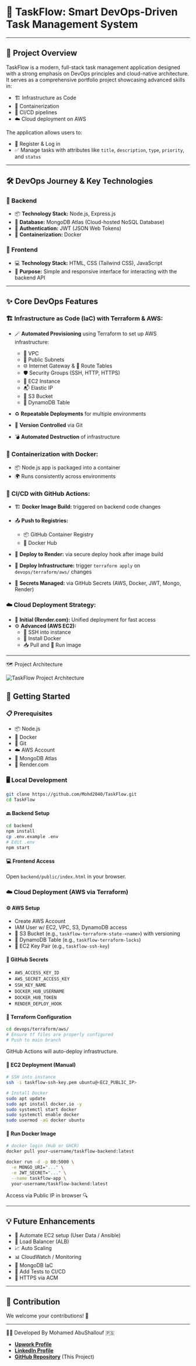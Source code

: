# 🚀 TaskFlow: Smart DevOps-Driven Task Management System

---

## 📌 Project Overview

TaskFlow is a modern, full-stack task management application designed with a strong emphasis on DevOps principles and cloud-native architecture. It serves as a comprehensive portfolio project showcasing advanced skills in:

- 🏗️ Infrastructure as Code
- 🐳 Containerization
- 🔁 CI/CD pipelines
- ☁️ Cloud deployment on AWS

The application allows users to:
- 👤 Register & Log in
- ✅ Manage tasks with attributes like `title`, `description`, `type`, `priority`, and `status`

---

## 🛠️ DevOps Journey & Key Technologies

### 🧠 Backend
- 📦 **Technology Stack:** Node.js, Express.js
- 💾 **Database:** MongoDB Atlas (Cloud-hosted NoSQL Database)
- 🔐 **Authentication:** JWT (JSON Web Tokens)
- 🐳 **Containerization:** Docker

### 🎨 Frontend
- 💻 **Technology Stack:** HTML, CSS (Tailwind CSS), JavaScript
- 🧩 **Purpose:** Simple and responsive interface for interacting with the backend API

---

## ✨ Core DevOps Features

### 🏗️ Infrastructure as Code (IaC) with Terraform & AWS:

- 🪄 **Automated Provisioning** using Terraform to set up AWS infrastructure:
  - 🏢 VPC
  - 📍 Public Subnets
  - 🌐 Internet Gateway & 📑 Route Tables
  - 🛡️ Security Groups (SSH, HTTP, HTTPS)
  - 📡 EC2 Instance
  - 📬 Elastic IP
  - 💾 S3 Bucket
  - 🧮 DynamoDB Table

- ♻️ **Repeatable Deployments** for multiple environments
- 🔄 **Version Controlled** via Git
- 💣 **Automated Destruction** of infrastructure

### 🐳 Containerization with Docker:

- 📦 Node.js app is packaged into a container
- 🌍 Runs consistently across environments

### 🔁 CI/CD with GitHub Actions:

- 🏗️ **Docker Image Build:** triggered on backend code changes
- 📤 **Push to Registries:**
  - 📦 GitHub Container Registry
  - 🐙 Docker Hub

- 🎯 **Deploy to Render:** via secure deploy hook after image build
- 📜 **Deploy Infrastructure:** trigger `terraform apply` on `devops/terraform/aws/` changes
- 🔐 **Secrets Managed:** via GitHub Secrets (AWS, Docker, JWT, Mongo, Render)

### ☁️ Cloud Deployment Strategy:

- 🧪 **Initial (Render.com):** Unified deployment for fast access
- ⚙️ **Advanced (AWS EC2):**
  - 🔑 SSH into instance
  - 🐳 Install Docker
  - 📥 Pull and 🏃 Run image

---

🗺️ Project Architecture

![TaskFlow Project Architecture](docs/images/project-architecture.svg)

## 🏁 Getting Started

### 📋 Prerequisites
- 📦 Node.js
- 🐳 Docker
- 🧪 Git
- ☁️ AWS Account
- 💾 MongoDB Atlas
- 🔗 Render.com

### 🖥️ Local Development
```bash
git clone https://github.com/Mohd2040/TaskFlow.git
cd TaskFlow
```

#### 🔙 Backend Setup
```bash
cd backend
npm install
cp .env.example .env
# Edit .env
npm start
```

#### 💻 Frontend Access
Open `backend/public/index.html` in your browser.

### ☁️ Cloud Deployment (AWS via Terraform)

#### ⚙️ AWS Setup
- Create AWS Account
- IAM User w/ EC2, VPC, S3, DynamoDB access
- 💾 S3 Bucket (e.g., `taskflow-terraform-state-<name>`) with versioning
- 🧮 DynamoDB Table (e.g., `taskflow-terraform-locks`)
- 🔐 EC2 Key Pair (e.g., `taskflow-ssh-key`)

#### 🔐 GitHub Secrets
- `AWS_ACCESS_KEY_ID`
- `AWS_SECRET_ACCESS_KEY`
- `SSH_KEY_NAME`
- `DOCKER_HUB_USERNAME`
- `DOCKER_HUB_TOKEN`
- `RENDER_DEPLOY_HOOK`

#### 📜 Terraform Configuration
```bash
cd devops/terraform/aws/
# Ensure tf files are properly configured
# Push to main branch
```

GitHub Actions will auto-deploy infrastructure.

#### 📡 EC2 Deployment (Manual)
```bash
# SSH into instance
ssh -i taskflow-ssh-key.pem ubuntu@<EC2_PUBLIC_IP>

# Install Docker
sudo apt update
sudo apt install docker.io -y
sudo systemctl start docker
sudo systemctl enable docker
sudo usermod -aG docker ubuntu
```

#### 🏃 Run Docker Image
```bash
# docker login (Hub or GHCR)
docker pull your-username/taskflow-backend:latest

docker run -d -p 80:5000 \
  -e MONGO_URI="..." \
  -e JWT_SECRET="..." \
  --name taskflow-app \
  your-username/taskflow-backend:latest
```

Access via Public IP in browser 🔍

---

## 💡 Future Enhancements
- 🤖 Automate EC2 setup (User Data / Ansible)
- 🔁 Load Balancer (ALB)
- 📈 Auto Scaling
- 📊 CloudWatch / Monitoring
- 🧱 MongoDB IaC
- 🧪 Add Tests to CI/CD
- 🔐 HTTPS via ACM

---

## 🤝 Contribution
We welcome your contributions! 🙌

---

👨‍💻 Developed By
Mohamed AbuShallouf 🇵🇸

- [**Upwork Profile**](https://upwork.com/freelancers/mohammeda857)
- [**LinkedIn Profile**](https://www.linkedin.com/in/mohdabushalloufdevops2040/)
- [**GitHub Repository**](https://github.com/Mohd2040/TaskFlow) (This Project)